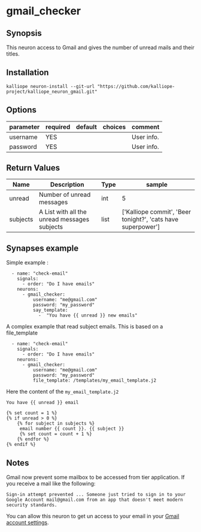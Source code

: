 # gmail_checker

## Synopsis

This neuron access to Gmail and gives the number of unread mails and their titles.

## Installation
```
kalliope neuron-install --git-url "https://github.com/kalliope-project/kalliope_neuron_gmail.git"
```

## Options

| parameter | required | default | choices | comment    |
|-----------|----------|---------|---------|------------|
| username  | YES      |         |         | User info. |
| password  | YES      |         |         | User info. |

## Return Values

| Name     | Description                                  | Type | sample                                                       |
|----------|----------------------------------------------|------|--------------------------------------------------------------|
| unread   | Number of unread messages                    | int  | 5                                                            |
| subjects | A List with all the unread messages subjects | list | ['Kalliope commit', 'Beer tonight?', 'cats have superpower'] |

## Synapses example

Simple example : 

```
  - name: "check-email"
    signals:
      - order: "Do I have emails"
    neurons:
      - gmail_checker:
          username: "me@gmail.com"
          password: "my_password"
          say_template: 
            -  "You have {{ unread }} new emails"    
```

A complex example that read subject emails. This is based on a file_template
```
  - name: "check-email"
    signals:
      - order: "Do I have emails"
    neurons:
      - gmail_checker:
          username: "me@gmail.com"
          password: "my_password"
          file_template: /templates/my_email_template.j2
```

Here the content of the `my_email_template.j2`
```
You have {{ unread }} email

{% set count = 1 %}
{% if unread > 0 %}
    {% for subject in subjects %}
     email number {{ count }}. {{ subject }}
     {% set count = count + 1 %}
    {% endfor %}
{% endif %}
```
## Notes

Gmail now prevent some mailbox to be accessed from tier application. If you receive a mail like the following:
```
Sign-in attempt prevented ... Someone just tried to sign in to your Google Account mail@gmail.com from an app that doesn't meet modern security standards.
```

You can allow this neuron to get un access to your email in your [Gmail account settings](https://www.google.com/settings/security/lesssecureapps).
